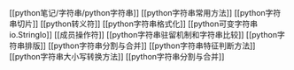 [[python笔记/字符串/python字符串]]
[[python字符串常用方法]]
[[python字符串切片]]
[[python转义符]]
[[python字符串格式化]]
[[python可变字符串io.StringIo]]
[[成员操作符]]
[[python字符串驻留机制和字符串比较]]
[[python字符串排版]]
[[python字符串分割与合并]]
[[python字符串特征判断方法]]
[[python字符串大小写转换方法]]
[[python字符串分割与合并]]